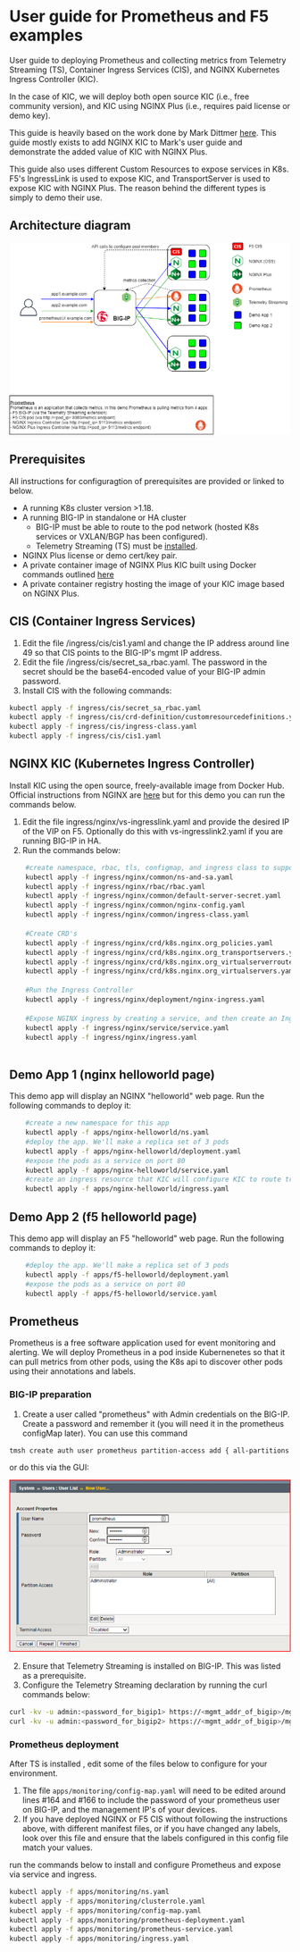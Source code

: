 # User guide for Prometheus and F5 examples
User guide to deploying Prometheus and collecting metrics from Telemetry Streaming (TS), Container Ingress Services (CIS), and NGINX Kubernetes Ingress Controller (KIC).

In the case of KIC, we will deploy both open source KIC (i.e., free community version), and KIC using NGINX Plus (i.e., requires paid license or demo key).

This guide is heavily based on the work done by Mark Dittmer [here](https://github.com/mdditt2000/k8s-bigip-ctlr/tree/main/user_guides/prometheus). This guide mostly exists to add NGINX KIC to Mark's user guide and demonstrate the added value of KIC with NGINX Plus.

This guide also uses different Custom Resources to expose services in K8s. F5's IngressLink is used to expose KIC, and TransportServer is used to expose KIC with NGINX Plus. The reason behind the different types is simply to demo their use.

## Architecture diagram
![Image](images/Prometheus-user-guide.png)

## Prerequisites
All instructions for configuragtion of prerequisites are provided or linked to below.
- A running K8s cluster version >1.18.
- A running BIG-IP in standalone or HA cluster
  - BIG-IP must be able to route to the pod network (hosted K8s services or VXLAN/BGP has been configured).
  - Telemetry Streaming (TS) must be [installed](https://clouddocs.f5.com/products/extensions/f5-telemetry-streaming/latest/installation.html).
- NGINX Plus license or demo cert/key pair.
- A private container image of NGINX Plus KIC built using Docker commands outlined [here](https://docs.nginx.com/nginx-ingress-controller/installation/building-ingress-controller-image/)
- A private container registry hosting the image of your KIC image based on NGINX Plus.

## CIS (Container Ingress Services)
1. Edit the file /ingress/cis/cis1.yaml and change the IP address around line 49 so that CIS points to the BIG-IP's mgmt IP address.
2. Edit the file /ingress/cis/secret_sa_rbac.yaml. The password in the secret should be the base64-encoded value of your BIG-IP admin password.
3. Install CIS with the following commands:
```bash
kubectl apply -f ingress/cis/secret_sa_rbac.yaml
kubectl apply -f ingress/cis/crd-definition/customresourcedefinitions.yaml
kubectl apply -f ingress/cis/ingress-class.yaml
kubectl apply -f ingress/cis/cis1.yaml
```

## NGINX KIC (Kubernetes Ingress Controller)
Install KIC using the open source, freely-available image from Docker Hub. Official instructions from NGINX are [here](https://docs.nginx.com/nginx-ingress-controller/installation/installation-with-manifests/) but for this demo you can run the commands below.
1. Edit the file ingress/nginx/vs-ingresslink.yaml and provide the desired IP of the VIP on F5. Optionally do this with vs-ingresslink2.yaml if you are running BIG-IP in HA.
2. Run the commands below:
````bash
    #create namespace, rbac, tls, configmap, and ingress class to support KIC
    kubectl apply -f ingress/nginx/common/ns-and-sa.yaml
    kubectl apply -f ingress/nginx/rbac/rbac.yaml
    kubectl apply -f ingress/nginx/common/default-server-secret.yaml
    kubectl apply -f ingress/nginx/common/nginx-config.yaml
    kubectl apply -f ingress/nginx/common/ingress-class.yaml
    
    #Create CRD's
    kubectl apply -f ingress/nginx/crd/k8s.nginx.org_policies.yaml
    kubectl apply -f ingress/nginx/crd/k8s.nginx.org_transportservers.yaml
    kubectl apply -f ingress/nginx/crd/k8s.nginx.org_virtualserverroutes.yaml
    kubectl apply -f ingress/nginx/crd/k8s.nginx.org_virtualservers.yaml
	
    #Run the Ingress Controller
    kubectl apply -f ingress/nginx/deployment/nginx-ingress.yaml

    #Expose NGINX ingress by creating a service, and then create an Ingress resource that F5 CIS will use to create a VIP on BIG-IP.
    kubectl apply -f ingress/nginx/service/service.yaml
	kubectl apply -f ingress/nginx/ingress.yaml
    
````
## Demo App 1 (nginx helloworld page)
This demo app will display an NGINX "helloworld" web page. Run the following commands to deploy it:
````bash
    #create a new namespace for this app
    kubectl apply -f apps/nginx-helloworld/ns.yaml
    #deploy the app. We'll make a replica set of 3 pods
    kubectl apply -f apps/nginx-helloworld/deployment.yaml
    #expose the pods as a service on port 80
    kubectl apply -f apps/nginx-helloworld/service.yaml
    #create an ingress resource that KIC will configure KIC to route traffic to these pods
    kubectl apply -f apps/nginx-helloworld/ingress.yaml
````

## Demo App 2 (f5 helloworld page)
This demo app will display an F5 "helloworld" web page. Run the following commands to deploy it:
````bash
    #deploy the app. We'll make a replica set of 3 pods
    kubectl apply -f apps/f5-helloworld/deployment.yaml
    #expose the pods as a service on port 80
    kubectl apply -f apps/f5-helloworld/service.yaml
````

## Prometheus
Prometheus is a free software application used for event monitoring and alerting. We will deploy Prometheus in a pod inside Kubernenetes so that it can pull metrics from other pods, using the K8s api to discover other pods using their annotations and labels.

### BIG-IP preparation
1. Create a user called "prometheus" with Admin credentials on the BIG-IP. Create a password and remember it (you will need it in the prometheus configMap later). You can use this command
````bash
tmsh create auth user prometheus partition-access add { all-partitions { role admin } } prompt-for-password
````
or do this via the GUI:

![Image](images/user-add.PNG)

2. Ensure that Telemetry Streaming is installed on BIG-IP. This was listed as a prerequisite.
3. Configure the Telemetry Streaming declaration by running the curl commands below:

````bash
curl -kv -u admin:<password_for_bigip1> https://<mgmt_addr_of_bigip>/mgmt/shared/telemetry/declare -d @apps/monitoring/ts-declaration.json -H "content-type:application/json"
curl -kv -u admin:<password_for_bigip2> https://<mgmt_addr_of_bigip>/mgmt/shared/telemetry/declare -d @apps/monitoring/ts-declaration.json -H "content-type:application/json"
````
### Prometheus deployment
After TS is installed , edit some of the files below to configure for your environment.
1. The file ```apps/monitoring/config-map.yaml``` will need to be edited around lines #164 and #166 to include the password of your prometheus user on BIG-IP, and the management IP's of your devices.
2. If you have deployed NGINX or F5 CIS without following the instructions above, with different manifest files, or if you have changed any labels, look over this file and ensure that the labels configured in this config file match your values.

run the commands below to install and configure Prometheus and expose via service and ingress.

````bash
kubectl apply -f apps/monitoring/ns.yaml
kubectl apply -f apps/monitoring/clusterrole.yaml
kubectl apply -f apps/monitoring/config-map.yaml
kubectl apply -f apps/monitoring/prometheus-deployment.yaml
kubectl apply -f apps/monitoring/prometheus-service.yaml
kubectl apply -f apps/monitoring/ingress.yaml
````


